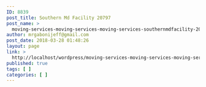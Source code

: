 ```yaml
---
ID: 8839
post_title: Southern Md Facility 20797
post_name: >
  moving-services-moving-services-moving-services-southernmdfacility-20797
author: mrgabonijeff@gmail.com
post_date: 2018-03-28 01:48:26
layout: page
link: >
  http://localhost/wordpress/moving-services-moving-services-moving-services-southernmdfacility-20797/
published: true
tags: [ ]
categories: [ ]
---
```

